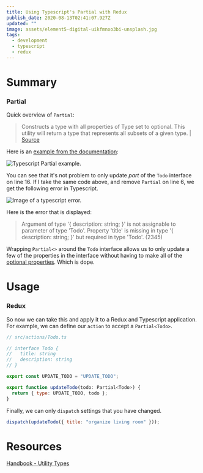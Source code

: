 ```yaml
---
title: Using Typescript's Partial with Redux
publish_date: 2020-08-13T02:41:07.927Z
updated: ""
image: assets/element5-digital-uikfmnxo3bi-unsplash.jpg
tags:
  - development
  - typescript
  - redux
---
```

# Summary

### Partial

Quick overview of `Partial`:

> Constructs a type with all properties of Type set to optional. This utility will return a type that represents all subsets of a given type. | [Source](https://www.typescriptlang.org/docs/handbook/utility-types.html#partialtype)

Here is an [example from the documentation](https://www.typescriptlang.org/docs/handbook/utility-types.html#example):

![Typescript Partial example.](assets/tspartialexample.png "Typescript Partial example.")

You can see that it's not problem to only update *part* of the `Todo` interface on line 16. If I take the same code above, and remove `Partial` on line 6, we get the following error in Typescript.

![Image of a typescript error.](assets/tspartialexample2.png "Image of a Typescript error.")

Here is the error that is displayed:

> Argument of type '{ description: string; }' is not assignable to parameter of type 'Todo'. Property 'title' is missing in type '{ description: string; }' but required in type 'Todo'. (2345)

Wrapping `Partial<>` around the `Todo` interface allows us to only update a few of the properties in the interface without having to make all of the [optional properties](https://www.typescriptlang.org/docs/handbook/interfaces.html#optional-properties). Which is dope.

# Usage

### Redux

So now we can take this and apply it to a Redux and Typescript application. For example, we can define our `action` to accept a `Partial<Todo>`.

```jsx
// src/actions/Todo.ts

// interface Todo {
//   title: string
//   description: string
// }

export const UPDATE_TODO = "UPDATE_TODO";

export function updateTodo(todo: Partial<Todo>) {
  return { type: UPDATE_TODO, todo };
}
```

Finally, we can only `dispatch` settings that you have changed.

```jsx
dispatch(updateTodo({ title: "organize living room" }));
```

# Resources

[Handbook - Utility Types](https://www.typescriptlang.org/docs/handbook/utility-types.html#partialtype)